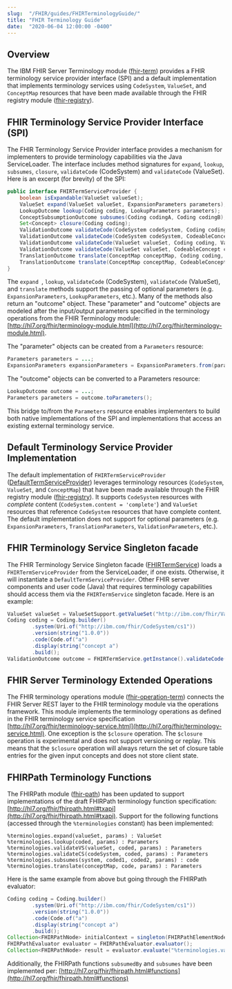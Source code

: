 ```yaml
---
slug:  "/FHIR/guides/FHIRTerminologyGuide/"
title: "FHIR Terminology Guide"
date:  "2020-06-04 12:00:00 -0400"
---
```


## Overview

The IBM FHIR Server Terminology module ([fhir-term](https://github.com/IBM/FHIR/tree/main/fhir-term)) provides a FHIR terminology service provider interface (SPI) and a default implementation that implements terminology services using `CodeSystem`, `ValueSet`, and `ConceptMap` resources that have been made available through the FHIR registry module ([fhir-registry](https://github.com/IBM/FHIR/tree/main/fhir-registry)).

## FHIR Terminology Service Provider Interface (SPI)

The FHIR Terminology Service Provider interface provides a mechanism for implementers to provide terminology capabilities via the Java ServiceLoader. The interface includes method signatures for `expand`, `lookup`, `subsumes`, `closure`, `validateCode` (CodeSystem) and `validateCode` (ValueSet). Here is an excerpt (for brevity) of the SPI:

```java
public interface FHIRTermServiceProvider {
    boolean isExpandable(ValueSet valueSet);
    ValueSet expand(ValueSet valueSet, ExpansionParameters parameters);
    LookupOutcome lookup(Coding coding, LookupParameters parameters);
    ConceptSubsumptionOutcome subsumes(Coding codingA, Coding codingB);
    Set<Concept> closure(Coding coding);
    ValidationOutcome validateCode(CodeSystem codeSystem, Coding coding, ValidationParameters parameters);
    ValidationOutcome validateCode(CodeSystem codeSystem, CodeableConcept codeableConcept, ValidationParameters parameters);
    ValidationOutcome validateCode(ValueSet valueSet, Coding coding, ValidationParameters parameters);
    ValidationOutcome validateCode(ValueSet valueSet, CodeableConcept codeableConcept, ValidationParameters parameters);
    TranslationOutcome translate(ConceptMap conceptMap, Coding coding, TranslationParameters parameters);
    TranslationOutcome translate(ConceptMap conceptMap, CodeableConcept codeableConcept, TranslationParameters parameters);
}

```

The `expand `, `lookup`, `validateCode` (CodeSystem), `validateCode` (ValueSet), and `translate` methods support the passing of optional parameters (e.g. `ExpansionParameters`, `LookupParameters`, etc.). Many of the methods also return an "outcome" object. These "parameter" and "outcome" objects are modeled after the input/output parameters specified in the terminology operations from the FHIR Terminology module: [http://hl7.org/fhir/terminology-module.html](http://hl7.org/fhir/terminology-module.html).

The "parameter" objects can be created from a `Parameters` resource:

```java
Parameters parameters = ...;
ExpansionParameters expansionParameters = ExpansionParameters.from(parameters);
```

The "outcome" objects can be converted to a Parameters resource:

```java
LookupOutcome outcome = ...;
Parameters parameters = outcome.toParameters();
```

This bridge to/from the `Parameters` resource enables implementers to build both native implementations of the SPI and implementations that access an existing external terminology service.

## Default Terminology Service Provider Implementation

The default implementation of `FHIRTermServiceProvider` ([DefaultTermServiceProvider](https://github.com/IBM/FHIR/blob/main/fhir-term/src/main/java/com/ibm/fhir/term/service/provider/DefaultTermServiceProvider.java)) leverages terminology resources (`CodeSystem`, `ValueSet`, and `ConceptMap`) that have been made available through the FHIR registry module ([fhir-registry](https://github.com/IBM/FHIR/tree/main/fhir-registry)). It supports `CodeSystem` resources with *complete* content (`CodeSystem.content = 'complete'`) and `ValueSet` resources that reference `CodeSystem` resources that have complete content. The default implementation does not support for optional parameters (e.g. `ExpansionParameters`, `TranslationParameters`, `ValidationParameters`, etc.).

## FHIR Terminology Service Singleton facade

The FHIR Terminology Service Singleton facade ([FHIRTermService](https://github.com/IBM/FHIR/blob/main/fhir-term/src/main/java/com/ibm/fhir/term/service/FHIRTermService.java)) loads a `FHIRTermServiceProvider` from the ServiceLoader, if one exists. Otherwise, it will instantiate a `DefaultTermServiceProvider`. Other FHIR server components and user code (Java) that requires terminology capabilities should access them via the `FHIRTermService` singleton facade. Here is an example:

```java
ValueSet valueSet = ValueSetSupport.getValueSet("http://ibm.com/fhir/ValueSet/vs1");
Coding coding = Coding.builder()
        .system(Uri.of("http://ibm.com/fhir/CodeSystem/cs1"))
        .version(string("1.0.0"))
        .code(Code.of("a")
        .display(string("concept a")
        .build();
ValidationOutcome outcome = FHIRTermService.getInstance().validateCode(valueSet, coding);
```

## FHIR Server Terminology Extended Operations

The FHIR terminology operations module ([fhir-operation-term](https://github.com/IBM/FHIR/tree/main/fhir-operation-term)) connects the FHIR Server REST layer to the FHIR terminology module via the operations framework. This module implements the terminology operations as defined in the FHIR terminology service specification [http://hl7.org/fhir/terminology-service.html](http://hl7.org/fhir/terminology-service.html). One exception is the `$closure` operation. The `$closure` operation is experimental and does not support versioning or replay. This means that the `$closure` operation will always return the set of closure table entries for the given input concepts and does not store client state.

## FHIRPath Terminology Functions

The FHIRPath module ([fhir-path](https://github.com/IBM/FHIR/tree/main/fhir-path)) has been updated to support implementations of the draft FHIRPath terminology function specification: [http://hl7.org/fhir/fhirpath.html#txapi](http://hl7.org/fhir/fhirpath.html#txapi). Support for the following functions (accessed through the `%terminologies` constant) has been implemented:

```
%terminologies.expand(valueSet, params) : ValueSet
%terminologies.lookup(coded, params) : Parameters
%terminologies.validateVS(valueSet, coded, params) : Parameters
%terminologies.validateCS(codeSystem, coded, params) : Parameters
%terminologies.subsumes(system, coded1, coded2, params) : code
%terminologies.translate(conceptMap, code, params) : Parameters
```

Here is the same example from above but going through the FHIRPath evaluator:

```java
Coding coding = Coding.builder()
        .system(Uri.of("http://ibm.com/fhir/CodeSystem/cs1"))
        .version(string("1.0.0"))
        .code(Code.of("a")
        .display(string("concept a")
        .build();
Collection<FHIRPathNode> initialContext = singleton(FHIRPathElementNode.elementNode(coding));
FHIRPathEvaluator evaluator = FHIRPathEvaluator.evaluator();
Collection<FHIRPathNode> result = evaluator.evaluate("%terminologies.validateCode('http://ibm.com/fhir/ValueSet/vs1', %context)");

```

Additionally, the FHIRPath functions `subsumedBy` and `subsumes` have been implemented per: [http://hl7.org/fhir/fhirpath.html#functions](http://hl7.org/fhir/fhirpath.html#functions)
